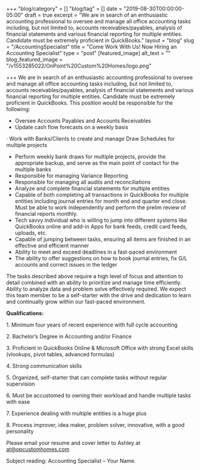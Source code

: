 +++
"blog/category" = []
"blog/tag" = []
date = "2019-08-30T00:00:00-05:00"
draft = true
excerpt = "We are in search of an enthusiastic accounting professional to oversee and manage all office accounting tasks including, but not limited to, accounts receivables/payables, analysis of financial statements and various financial reporting for multiple entities. Candidate must be extremely proficient in QuickBooks."
layout = "blog"
slug = "/AccountingSpecialist"
title = "Come Work With Us! Now Hiring an Accounting Specialist"
type = "post"
[featured_image]
alt_text = ""
blog_featured_image = "/v1553285022/OnPoint%20Custom%20Homes/logo.png"

+++
We are in search of an enthusiastic accounting professional to oversee and manage all office accounting tasks including, but not limited to, accounts receivables/payables, analysis of financial statements and various financial reporting for multiple entities. Candidate must be extremely proficient in QuickBooks. This position would be responsible for the following:

* Oversee Accounts Payables and Accounts Receivables
* Update cash flow forecasts on a weekly basis

· Work with Banks/Clients to create and manage Draw Schedules for multiple projects

* Perform weekly bank draws for multiple projects, provide the appropriate backup, and serve as the main point of contact for the multiple banks
* Responsible for managing Variance Reporting
* Responsible for managing all audits and reconciliations
* Analyze and complete financial statements for multiple entities
* Capable of both completing all transactions in QuickBooks for multiple entities including journal entries for month end and quarter end close. Must be able to work independently and perform the prelim review of financial reports monthly.
* Tech savvy individual who is willing to jump into different systems like QuickBooks online and add-in Apps for bank feeds, credit card feeds, uploads, etc.
* Capable of jumping between tasks, ensuring all items are finished in an effective and efficient manner
* Ability to meet and exceed deadlines in a fast-paced environment
* The ability to offer suggestions on how to book journal entries, fix G/L accounts and correct issues in the ledger

The tasks described above require a high level of focus and attention to detail combined with an ability to prioritize and manage time efficiently. Ability to analyze data and problem solve effectively required. We expect this team member to be a self-starter with the drive and dedication to learn and continually grow within our fast-paced environment.

**Qualifications:**

1\. Minimum four years of recent experience with full cycle accounting

2\. Bachelor’s Degree in Accounting and/or Finance

3\. Proficient in QuickBooks Online & Microsoft Office with strong Excel skills (vlookups, pivot tables, advanced formulas)

4\. Strong communication skills

5\. Organized, self-starter that can complete tasks without regular supervision

6\. Must be accustomed to owning their workload and handle multiple tasks with ease

7\. Experience dealing with multiple entities is a huge plus

8\. Process improver, idea maker, problem solver, innovative, with a good personality

Please email your resume and cover letter to Ashley at [at@opcustomhomes.com](mailto:at@opcustomhomes.com)

Subject reading: Accounting Specialist – Your Name.